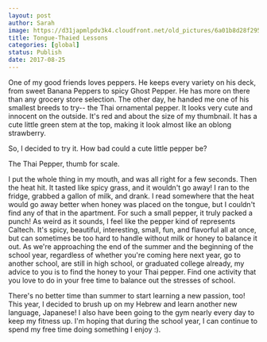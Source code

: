 ```yaml
---
layout: post
author: Sarah
image: https://d31japmlpdv3k4.cloudfront.net/old_pictures/6a01b8d28f2955970c01b8d29b8a15970c-pi.jpg
title: Tongue-Thaied Lessons
categories: [global]
status: Publish
date: 2017-08-25
---
```


One of my good friends loves peppers. He keeps every variety on his deck, from sweet Banana Peppers to spicy Ghost Pepper. He has more on there than any grocery store selection. The other day, he handed me one of his smallest breeds to try-- the Thai ornamental pepper. It looks very cute and innocent on the outside. It's red and about the size of my thumbnail. It has a cute little green stem at the top, making it look almost like an oblong strawberry.

So, I decided to try it. How bad could a cute little pepper be?

<div class="photo-caption caption-xid-6a01b8d28f2955970c01b8d29b8a15970c" id="caption-xid-6a01b8d28f2955970c01b8d29b8a15970c">The Thai Pepper, thumb for scale.

I put the whole thing in my mouth, and was all right for a few seconds. Then the heat hit. It tasted like spicy grass, and it wouldn't go away! I ran to the fridge, grabbed a gallon of milk, and drank. I read somewhere that the heat would go away better when honey was placed on the tongue, but I couldn't find any of that in the apartment. For such a small pepper, it truly packed a punch!
As weird as it sounds, I feel like the pepper kind of represents Caltech. It's spicy, beautiful, interesting, small, fun, and flavorful all at once, but can sometimes be too hard to handle without milk or honey to balance it out. As we're approaching the end of the summer and the beginning of the school year, regardless of whether you're coming here next year, go to another school, are still in high school, or graduated college already, my advice to you is to find the honey to your Thai pepper. Find one activity that you love to do in your free time to balance out the stresses of school.

There's no better time than summer to start learning a new passion, too! This year, I decided to brush up on my Hebrew and learn another new language, Japanese! I also have been going to the gym nearly every day to keep my fitness up. I'm hoping that during the school year, I can continue to spend my free time doing something I enjoy :).

